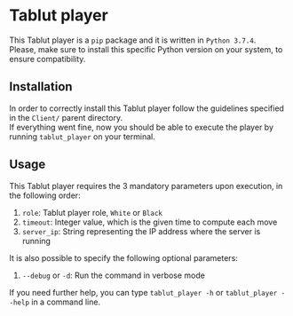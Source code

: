 # Tablut player
This Tablut player is a `pip` package and it is written in `Python 3.7.4`.\
Please, make sure to install this specific Python version on your system, to ensure compatibility.

## Installation

In order to correctly install this Tablut player follow the guidelines specified 
in the `Client/` parent directory.\
If everything went fine, now you should be able to execute the player 
by running `tablut_player` on your terminal.

## Usage
This Tablut player requires the 3 mandatory parameters upon execution, in the following order:
1. `role`: Tablut player role, `White` or `Black`
2. `timeout`: Integer value, which is the given time to compute each move
3. `server_ip`: String representing the IP address where the server is running

It is also possible to specify the following optional parameters:
1. `--debug` or `-d`: Run the command in verbose mode

If you need further help, you can type `tablut_player -h` or `tablut_player --help` in a command line.
